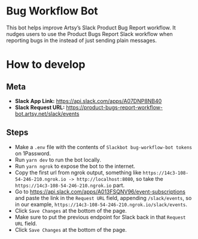 # Bug Workflow Bot
This bot helps improve Artsy’s Slack Product Bug Report workflow. It nudges users to use the Product Bugs Report Slack workflow when reporting bugs in the instead of just sending plain messages.

# How to develop
## Meta
- **Slack App Link:** https://api.slack.com/apps/A07DNP8NB40
- **Slack Request URL:** https://product-bugs-report-workflow-bot.artsy.net/slack/events
## Steps
- Make a `.env` file with the contents of `Slackbot bug-workflow-bot tokens` on 1Password.
- Run `yarn dev` to run the bot locally.
- Run `yarn ngrok` to expose the bot to the internet.
- Copy the first url from ngrok output, something like `https://14c3-108-54-246-210.ngrok.io -> http://localhost:8080`, so take the `https://14c3-108-54-246-210.ngrok.io` part.
- Go to https://api.slack.com/apps/A013FSQNV96/event-subscriptions and paste the link in the `Request URL` field, appending `/slack/events`, so in our example, `https://14c3-108-54-246-210.ngrok.io/slack/events`.
- Click `Save Changes` at the bottom of the page.
- Make sure to put the previous endpoint for Slack back in that `Request URL` field.
- Click `Save Changes` at the bottom of the page.